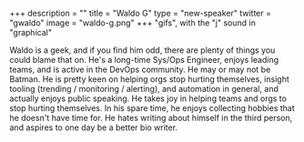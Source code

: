 +++
description = ""
title = "Waldo G"
type = "new-speaker"
twitter = "gwaldo"
image = "waldo-g.png"
+++
"gifs", with the "j" sound in "graphical"

Waldo is a geek, and if you find him odd, there are plenty of things you could blame that on. He's a long-time Sys/Ops Engineer, enjoys leading teams, and is active in the DevOps community. He may or may not be Batman. He is pretty keen on helping orgs stop hurting themselves, insight tooling (trending / monitoring / alerting), and automation in general, and actually enjoys public speaking. He takes joy in helping teams and orgs to stop hurting themselves. In his spare time, he enjoys collecting hobbies that he doesn't have time for. He hates writing about himself in the third person, and aspires to one day be a better bio writer.